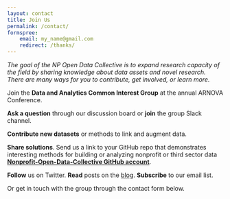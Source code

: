 ```yaml
---
layout: contact
title: Join Us
permalink: /contact/
formspree:
    email: my_name@gmail.com
    redirect: /thanks/
---
```


*The goal of the NP Open Data Collective is to expand research capacity of the field by sharing knowledge about data assets and novel research. There are many ways for you to contribute, get involved, or learn more.*

Join the **Data and Analytics Common Interest Group** at the annual ARNOVA Conference. 

**Ask a question** through our discussion board or **join** the group Slack channel. 

**Contribute new datasets** or methods to link and augment data. 

**Share solutions**. Send us a link to your GitHub repo that demonstrates interesting methods for building or analyzing nonprofit or third sector data **[Nonprofit-Open-Data-Collective GitHub account](https://github.com/Nonprofit-Open-Data-Collective)**. 

**Follow** us on Twitter. **Read** posts on the [blog](https://nonprofit-open-data-collective.github.io/news/). **Subscribe** to our email list. 

Or get in touch with the group through the contact form below. 






